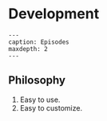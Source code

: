 # Development

```{toctree}
---
caption: Episodes
maxdepth: 2
---

```

## Philosophy

1. Easy to use.
1. Easy to customize.
